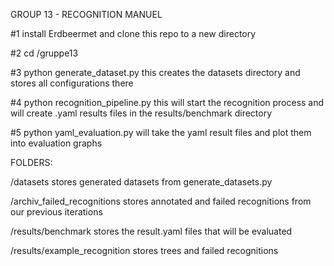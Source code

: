 GROUP 13 - RECOGNITION MANUEL

#1 install Erdbeermet and clone this repo to a new directory

#2 cd /gruppe13

#3 python generate_dataset.py
this creates the datasets directory and stores all configurations there  

#4 python recognition_pipeline.py
this will start the recognition process and will create .yaml results files in the results/benchmark directory

#5 python yaml_evaluation.py 
will take the yaml result files and plot them into evaluation graphs


FOLDERS:

/datasets 
stores generated datasets from generate_datasets.py

/archiv_failed_recognitions
stores annotated and failed recognitions from our previous iterations

/results/benchmark
stores the result.yaml files that will be evaluated

/results/example_recognition
stores trees and failed recognitions
